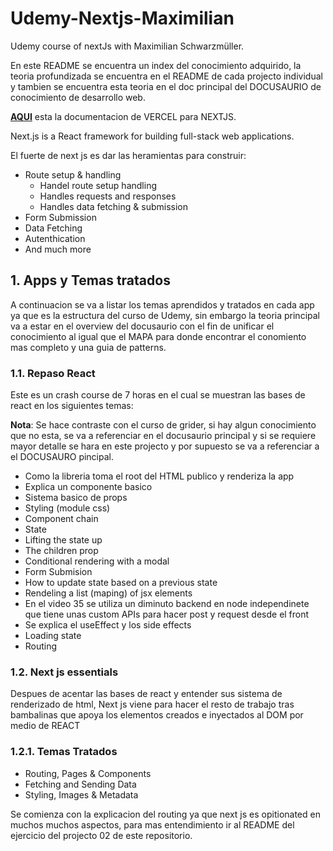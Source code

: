 # Udemy-Nextjs-Maximilian

Udemy course of nextJs with Maximilian Schwarzmüller.

En este README se encuentra un index del conocimiento adquirido, la teoria profundizada se encuentra en el README de cada projecto individual y tambien se encuentra esta teoria en el doc principal del DOCUSAURIO de conocimiento de desarrollo web.

[**AQUI**](https://nextjs.org/docs) esta la documentacion de VERCEL para NEXTJS.

Next.js is a React framework for building full-stack web applications.

El fuerte de next js es dar las heramientas para construir:

- Route setup & handling
  - Handel route setup handling
  - Handles requests and responses
  - Handles data fetching & submission
- Form Submission
- Data Fetching
- Autenthication
- And much more

## 1. Apps y Temas tratados

A continuacion se va a listar los temas aprendidos y tratados en cada app ya que es la estructura del curso de Udemy, sin embargo la teoria principal va a estar en el overview del docusaurio con el fin de unificar el conocimiento al igual que el MAPA para donde encontrar el conomiento mas completo y una guia de patterns.

### 1.1. Repaso React

Este es un crash course de 7 horas en el cual se muestran las bases de react en los siguientes temas:

**Nota**: Se hace contraste con el curso de grider, si hay algun conocimiento que no esta, se va a referenciar en el docusaurio principal y si se requiere mayor detalle se hara en este projecto y por supuesto se va a referenciar a el DOCUSAURO pincipal.

- Como la libreria toma el root del HTML publico y renderiza la app
- Explica un componente basico
- Sistema basico de props
- Styling (module css)
- Component chain
- State
- Lifting the state up
- The children prop
- Conditional rendering with a modal
- Form Submision
- How to update state based on a previous state
- Rendeling a list (maping) of jsx elements
- En el video 35 se utiliza un diminuto backend en node independinete que tiene unas custom APIs para hacer post y request desde el front
- Se explica el useEffect y los side effects
- Loading state
- Routing

### 1.2. Next js essentials

Despues de acentar las bases de react y entender sus sistema de renderizado de html, Next js viene para hacer el resto de trabajo tras bambalinas que apoya los elementos creados e inyectados al DOM por medio de REACT

### 1.2.1. Temas Tratados

- Routing, Pages & Components
- Fetching and Sending Data
- Styling, Images & Metadata

Se comienza con la explicacion del routing ya que next js es opitionated en muchos muchos aspectos, para mas entendimiento ir al README del ejercicio del projecto 02 de este repositorio.
